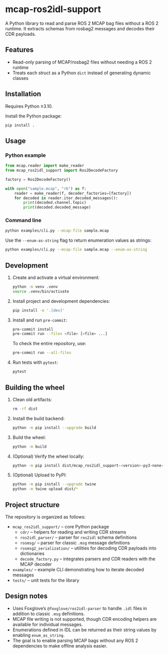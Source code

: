 # mcap-ros2idl-support


A Python library to read and parse ROS 2 MCAP bag files without a ROS 2 runtime.
It extracts schemas from rosbag2 messages and decodes their CDR payloads.

## Features

- Read-only parsing of MCAP/rosbag2 files without needing a ROS 2 runtime
- Treats each struct as a Python `dict` instead of generating dynamic classes

## Installation

Requires Python ≥3.10.

Install the Python package:

```bash
pip install .
```

## Usage

### Python example

```python
from mcap.reader import make_reader
from mcap_ros2idl_support import Ros2DecodeFactory

factory = Ros2DecodeFactory()

with open("sample.mcap", "rb") as f:
    reader = make_reader(f, decoder_factories=[factory])
    for decoded in reader.iter_decoded_messages():
        print(decoded.channel.topic)
        print(decoded.decoded_message)
```

### Command line

```bash
python examples/cli.py --mcap-file sample.mcap
```

Use the ``--enum-as-string`` flag to return enumeration values as strings:

```bash
python examples/cli.py --mcap-file sample.mcap --enum-as-string
```

## Development

1. Create and activate a virtual environment:

   ```bash
   python -m venv .venv
   source .venv/bin/activate
   ```

2. Install project and development dependencies:

   ```bash
   pip install -e '.[dev]'
   ```

3. Install and run `pre-commit`:

   ```bash
   pre-commit install
   pre-commit run --files <file> [<file> ...]
   ```

   To check the entire repository, use:

   ```bash
   pre-commit run --all-files
   ```

4. Run tests with `pytest`:

   ```bash
   pytest
   ```

## Building the wheel

1. Clean old artifacts:

   ```bash
   rm -rf dist
   ```

2. Install the build backend:

   ```bash
   python -m pip install --upgrade build
   ```

3. Build the wheel:

   ```bash
   python -m build
   ```

4. (Optional) Verify the wheel locally:

   ```bash
   python -m pip install dist/mcap_ros2idl_support-<version>-py3-none-any.whl
   ```

5. (Optional) Upload to PyPI:

   ```bash
   python -m pip install --upgrade twine
   python -m twine upload dist/*
   ```

## Project structure

The repository is organized as follows:

- `mcap_ros2idl_support/` – core Python package
  - `cdr/` – helpers for reading and writing CDR streams
  - `ros2idl_parser/` – parser for `ros2idl` schema definitions
  - `rosmsg/` – parser for classic `.msg` message definitions
  - `rosmsg2_serialization/` – utilities for decoding CDR payloads into dictionaries
  - `decode_factory.py` – integrates parsers and CDR readers with the MCAP decoder
- `examples/` – example CLI demonstrating how to iterate decoded messages
- `tests/` – unit tests for the library

## Design notes

- Uses Foxglove’s `@foxglove/ros2idl-parser` to handle `.idl` files in addition to classic `.msg` definitions.
- MCAP file writing is not supported, though CDR encoding helpers are available for individual messages.
- Enumerations defined in IDL can be returned as their string values by
  enabling ``enum_as_string``.
- The goal is to enable parsing MCAP bags without any ROS 2 dependencies to make offline analysis easier.
